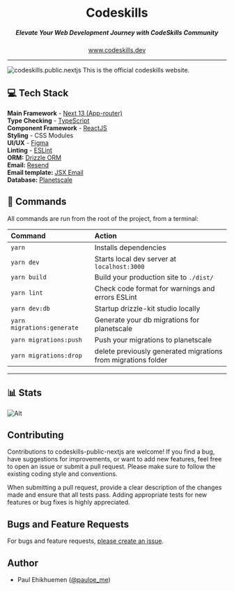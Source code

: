 <div align="center">
    <h1 align="center">Codeskills</h1>
    <h5>Elevate Your Web Development Journey with CodeSkills Community</h5>
</div>

<div align="center">
  <a href="https://codeskills.dev">www.codeskills.dev</a>
</div>

<hr />

![codeskills.public.nextjs](https://socialify.git.ci/lordelogos/codeskills.public.nextjs/image?issues=1&language=1&name=1&pattern=Circuit%20Board&pulls=1&stargazers=1&theme=Auto)
This is the official codeskills website.

## 💻 Tech Stack

**Main Framework** - [Next 13 (App-router)](https://nextjs.org/docs)  
**Type Checking** - [TypeScript](https://www.typescriptlang.org/)  
**Component Framework** - [ReactJS](https://reactjs.org/)  
**Styling** - CSS Modules  
**UI/UX** - [Figma](https://www.figma.com/file/8xAVGKZy2lTjeQBb7JzeRA/Codeskills?type=design&node-id=0-1&mode=design&t=5tuTCmDvL0uw6Q8u-0)  
**Linting** - [ESLint](https://eslint.org)  
**ORM:** [Drizzle ORM](https://orm.drizzle.team)  
**Email:** [Resend](https://resend.com)  
**Email template:** [JSX Email](https://jsx.email)  
**Database:** [Planetscale](https://planetscale.com/)  

## 🧞 Commands

All commands are run from the root of the project, from a terminal:

| Command                    | Action                                                        |
| :------------------------- | :------------------------------------------------------------ |
| `yarn`                     | Installs dependencies                                         |
| `yarn dev`                 | Starts local dev server at `localhost:3000`                   |
| `yarn build`               | Build your production site to `./dist/`                       |
| `yarn lint`                | Check code format for warnings and errors ESLint              |
| `yarn dev:db`              | Startup drizzle-kit studio locally                            |
| `yarn migrations:generate` | Generate your db migrations for planetscale                   |
| `yarn migrations:push`     | Push your migrations to planetscale                           |
| `yarn migrations:drop`     | delete previously generated migrations from migrations folder |

---

## 📊 Stats

![Alt](https://repobeats.axiom.co/api/embed/34b47db48d070efd504b4e4298ec04b65356fe20.svg "Repobeats analytics image")

## Contributing

Contributions to codeskills-public-nextjs are welcome! If you find a bug, have suggestions for improvements, or want to add new features, feel free to open an issue or submit a pull request. Please make sure to follow the existing coding style and conventions.

When submitting a pull request, provide a clear description of the changes made and ensure that all tests pass. Adding appropriate tests for new features or bug fixes is highly appreciated.

## Bugs and Feature Requests

For bugs and feature requests, [please create an issue](https://github.com/lordelogos/codeskills.public.nextjs/issues/new/choose).

## Author

- Paul Ehikhuemen ([@pauloe_me](https://twitter.com/pauloe_me))
